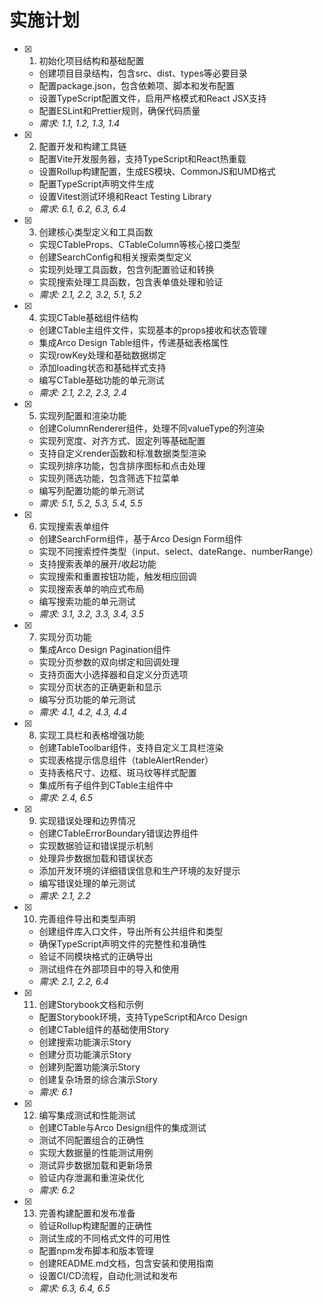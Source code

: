 # 实施计划

- [x] 1. 初始化项目结构和基础配置
  - 创建项目目录结构，包含src、dist、types等必要目录
  - 配置package.json，包含依赖项、脚本和发布配置
  - 设置TypeScript配置文件，启用严格模式和React JSX支持
  - 配置ESLint和Prettier规则，确保代码质量
  - _需求: 1.1, 1.2, 1.3, 1.4_

- [x] 2. 配置开发和构建工具链
  - 配置Vite开发服务器，支持TypeScript和React热重载
  - 设置Rollup构建配置，生成ES模块、CommonJS和UMD格式
  - 配置TypeScript声明文件生成
  - 设置Vitest测试环境和React Testing Library
  - _需求: 6.1, 6.2, 6.3, 6.4_

- [x] 3. 创建核心类型定义和工具函数
  - 实现CTableProps、CTableColumn等核心接口类型
  - 创建SearchConfig和相关搜索类型定义
  - 实现列处理工具函数，包含列配置验证和转换
  - 实现搜索处理工具函数，包含表单值处理和验证
  - _需求: 2.1, 2.2, 3.2, 5.1, 5.2_

- [x] 4. 实现CTable基础组件结构
  - 创建CTable主组件文件，实现基本的props接收和状态管理
  - 集成Arco Design Table组件，传递基础表格属性
  - 实现rowKey处理和基础数据绑定
  - 添加loading状态和基础样式支持
  - 编写CTable基础功能的单元测试
  - _需求: 2.1, 2.2, 2.3, 2.4_

- [x] 5. 实现列配置和渲染功能
  - 创建ColumnRenderer组件，处理不同valueType的列渲染
  - 实现列宽度、对齐方式、固定列等基础配置
  - 支持自定义render函数和标准数据类型渲染
  - 实现列排序功能，包含排序图标和点击处理
  - 实现列筛选功能，包含筛选下拉菜单
  - 编写列配置功能的单元测试
  - _需求: 5.1, 5.2, 5.3, 5.4, 5.5_

- [x] 6. 实现搜索表单组件
  - 创建SearchForm组件，基于Arco Design Form组件
  - 实现不同搜索控件类型（input、select、dateRange、numberRange）
  - 支持搜索表单的展开/收起功能
  - 实现搜索和重置按钮功能，触发相应回调
  - 实现搜索表单的响应式布局
  - 编写搜索功能的单元测试
  - _需求: 3.1, 3.2, 3.3, 3.4, 3.5_

- [x] 7. 实现分页功能
  - 集成Arco Design Pagination组件
  - 实现分页参数的双向绑定和回调处理
  - 支持页面大小选择器和自定义分页选项
  - 实现分页状态的正确更新和显示
  - 编写分页功能的单元测试
  - _需求: 4.1, 4.2, 4.3, 4.4_

- [x] 8. 实现工具栏和表格增强功能
  - 创建TableToolbar组件，支持自定义工具栏渲染
  - 实现表格提示信息组件（tableAlertRender）
  - 支持表格尺寸、边框、斑马纹等样式配置
  - 集成所有子组件到CTable主组件中
  - _需求: 2.4, 6.5_

- [x] 9. 实现错误处理和边界情况
  - 创建CTableErrorBoundary错误边界组件
  - 实现数据验证和错误提示机制
  - 处理异步数据加载和错误状态
  - 添加开发环境的详细错误信息和生产环境的友好提示
  - 编写错误处理的单元测试
  - _需求: 2.1, 2.2_

- [x] 10. 完善组件导出和类型声明
  - 创建组件库入口文件，导出所有公共组件和类型
  - 确保TypeScript声明文件的完整性和准确性
  - 验证不同模块格式的正确导出
  - 测试组件在外部项目中的导入和使用
  - _需求: 2.1, 2.2, 6.4_

- [x] 11. 创建Storybook文档和示例
  - 配置Storybook环境，支持TypeScript和Arco Design
  - 创建CTable组件的基础使用Story
  - 创建搜索功能演示Story
  - 创建分页功能演示Story
  - 创建列配置功能演示Story
  - 创建复杂场景的综合演示Story
  - _需求: 6.1_

- [x] 12. 编写集成测试和性能测试
  - 创建CTable与Arco Design组件的集成测试
  - 测试不同配置组合的正确性
  - 实现大数据量的性能测试用例
  - 测试异步数据加载和更新场景
  - 验证内存泄漏和重渲染优化
  - _需求: 6.2_

- [x] 13. 完善构建配置和发布准备
  - 验证Rollup构建配置的正确性
  - 测试生成的不同格式文件的可用性
  - 配置npm发布脚本和版本管理
  - 创建README.md文档，包含安装和使用指南
  - 设置CI/CD流程，自动化测试和发布
  - _需求: 6.3, 6.4, 6.5_
